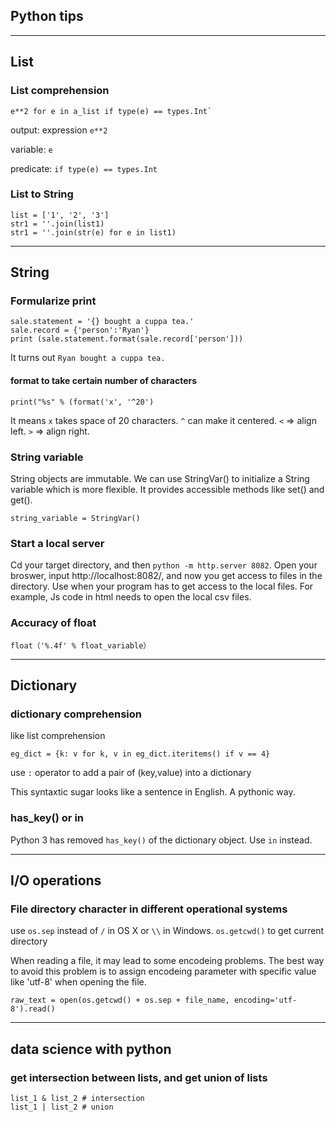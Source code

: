 ## Python tips

---
## List 
### List comprehension

    e**2 for e in a_list if type(e) == types.Int`

output: expression `e**2`

variable: `e`

predicate: `if type(e) == types.Int`

### List to String
	list = ['1', '2', '3']
	str1 = ''.join(list1)
	str1 = ''.join(str(e) for e in list1)

---
## String
### Formularize print

    sale.statement = '{} bought a cuppa tea.'
    sale.record = {'person':'Ryan'}
    print (sale.statement.format(sale.record['person']))

It turns out `Ryan bought a cuppa tea.`
#### format to take certain number of characters
    print("%s" % (format('x', '^20')
It means `x` takes space of 20 characters.
`^` can make it centered. `<` => align left. `>` => align right.

### String variable
String objects are immutable.
We can use StringVar() to initialize a String variable which is more flexible. It provides accessible methods like set() and get().

    string_variable = StringVar()

### Start a local server
Cd your target directory, and then `python -m http.server 8082`.
Open your broswer, input http://localhost:8082/, and now you get access to files in the directory.
Use when your program has to get access to the local files. For example, Js code in html needs to open the local csv files.

### Accuracy of float
	float（'%.4f' % float_variable）

---
## Dictionary
### dictionary comprehension

like list comprehension
    
    eg_dict = {k: v for k, v in eg_dict.iteritems() if v == 4}
use `:` operator to add a pair of (key,value) into a dictionary

This syntaxtic sugar looks like a sentence in English. A pythonic way.

### has_key() or in
Python 3 has removed `has_key()` of the dictionary object. Use `in` instead.

---
## I/O operations
### File directory character in different operational systems
use `os.sep` instead of `/` in OS X or `\\` in Windows.
`os.getcwd()` to get current directory

When reading a file, it may lead to some encodeing problems.
The best way to avoid this problem is to assign encodeing parameter with specific value like 'utf-8' when opening the file.

    raw_text = open(os.getcwd() + os.sep + file_name, encoding='utf-8').read()

--- 
## data science with python

### get intersection between lists, and get union of lists
    list_1 & list_2 # intersection
    list_1 | list_2 # union

